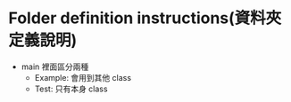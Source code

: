 # Folder definition instructions(資料夾定義說明)

* main 裡面區分兩種
  * Example: 會用到其他 class 
  * Test: 只有本身 class 
